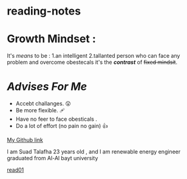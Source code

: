 # reading-notes
# Growth Mindset :
 It's *means* to be :
 1.an intelligent
 2.tallanted person who can face any problem and overcome obestecals it's the **_contrast_** of ~~fixed mindsit~~.
 
 # ***Advises For Me*** 
- Accebt challanges. 😲
 - Be more flexible. 🩹
 - Have no feer to face obesticals .
 - Do a lot of effort (no pain no gain)  👍  
 
 [My Github link](https://github.com/suadtalafha)
 
 I am Suad Talafha 23 years old , and I am renewable energy engineer graduated from  Al-Al bayt university 
 
 [read01](https://suadtalafha.github.io/reading-notes/)
